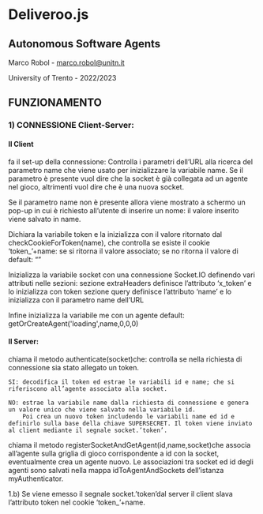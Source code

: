 # Deliveroo.js

## Autonomous Software Agents

Marco Robol - marco.robol@unitn.it

University of Trento - 2022/2023

## FUNZIONAMENTO
### 1) CONNESSIONE Client-Server:

#### Il Client
fa il set-up della connessione:
Controlla i parametri dell’URL alla ricerca del parametro name che viene usato per inizializzare la variabile name. Se il parametro è presente vuol dire che la socket è già collegata ad un agente nel gioco, altrimenti vuol dire che è una nuova socket.

Se il parametro name non è presente allora viene mostrato a schermo un pop-up in cui è richiesto all’utente di inserire un nome: il valore inserito viene salvato in name.

Dichiara la variabile token e la inizializza con il valore ritornato dal checkCookieForToken(name), che controlla se esiste il cookie ‘token_’+name:
se si ritorna il valore associato; se no ritorna il valore di default: “”

Inizializza la variabile socket con una connessione Socket.IO definendo vari attributi nelle sezioni:
sezione extraHeaders definisce l’attributo ‘x_token’ e lo inizializza con token
sezione query definisce l’attributo ‘name’ e lo inizializza con il parametro name dell’URL

Infine inizializza la variabile me con un agente default: getOrCreateAgent('loading',name,0,0,0)

#### Il Server:
chiama il metodo authenticate(socket)che:
controlla se nella richiesta di connessione sia stato allegato un token.

    SI: decodifica il token ed estrae le variabili id e name; che si riferiscono all’agente associato alla socket. 

    NO: estrae la variabile name dalla richiesta di connessione e genera un valore unico che viene salvato nella variabile id.  
        Poi crea un nuovo token includendo le variabili name ed id e definirlo sulla base della chiave SUPERSECRET. Il token viene inviato al client mediante il segnale socket.’token’. 

chiama il metodo registerSocketAndGetAgent(id,name,socket)che associa all’agente sulla griglia di gioco corrispondente a id con la socket, eventualmente crea un agente nuovo. 
Le associazioni tra socket ed id degli agenti sono salvati nella mappa  idToAgentAndSockets dell’istanza myAuthenticator.

1.b) Se viene emesso il segnale socket.’token’dal server il client slava l’attributo token nel cookie ‘token_’+name. 




